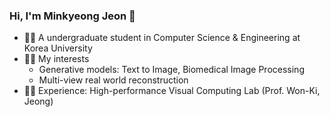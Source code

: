 ### Hi, I'm Minkyeong Jeon 👋

- 👨‍🎓 A undergraduate student in Computer Science & Engineering at Korea University
- 👨‍💻 My interests
   - Generative models: Text to Image, Biomedical Image Processing
   - Multi-view real world reconstruction
- 👩‍💻 Experience: High-performance Visual Computing Lab (Prof. Won-Ki, Jeong)  
  
  
<!--
**mingming2000/mingming2000** is a ✨ _special_ ✨ repository because its `README.md` (this file) appears on your GitHub profile.

Here are some ideas to get you started:

- 🔭 I’m currently working on ...
- 🌱 I’m currently learning ...
- 👯 I’m looking to collaborate on ...
- 🤔 I’m looking for help with ...
- 💬 Ask me about ...
- 📫 How to reach me: ...
- 😄 Pronouns: ...
- ⚡ Fun fact: ...
-->
